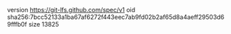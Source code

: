 version https://git-lfs.github.com/spec/v1
oid sha256:7bcc52133a1ba67af6272f443eec7ab9fd02b2af65d8a4aeff29503d69fffb0f
size 13825
